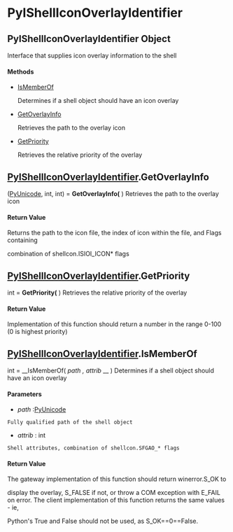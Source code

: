 # PyIShellIconOverlayIdentifier

## PyIShellIconOverlayIdentifier Object

Interface that supplies icon overlay information to the shell

#### Methods


  - [IsMemberOf](PyIShellIconOverlayIdentifier.md#pyishelliconoverlayidentifierismemberof)

    Determines if a shell object should have an icon overlay&nbsp;

  - [GetOverlayInfo](PyIShellIconOverlayIdentifier.md#pyishelliconoverlayidentifiergetoverlayinfo)

    Retrieves the path to the overlay icon&nbsp;

  - [GetPriority](PyIShellIconOverlayIdentifier.md#pyishelliconoverlayidentifiergetpriority)

    Retrieves the relative priority of the overlay&nbsp;

## [PyIShellIconOverlayIdentifier](#pyishelliconoverlayidentifier).GetOverlayInfo

([PyUnicode](#pyunicode), int, int) = __GetOverlayInfo(__ )
Retrieves the path to the overlay icon

#### Return Value
Returns the path to the icon file, the index of icon within the file, and Flags containing 

combination of shellcon.ISIOI_ICON* flags

## [PyIShellIconOverlayIdentifier](#pyishelliconoverlayidentifier).GetPriority

int = __GetPriority(__ )
Retrieves the relative priority of the overlay

#### Return Value
Implementation of this function should return a number in the range 0-100 (0 is highest priority)

## [PyIShellIconOverlayIdentifier](#pyishelliconoverlayidentifier).IsMemberOf

int = __IsMemberOf( *path*  *, attrib* __ )
Determines if a shell object should have an icon overlay

#### Parameters


  -  *path* :[PyUnicode](#pyunicode)

    Fully qualified path of the shell object

  -  *attrib* : int

    Shell attributes, combination of shellcon.SFGAO_* flags

#### Return Value
The gateway implementation of this function should return winerror.S_OK to 

display the overlay, S_FALSE if not, or throw a COM exception with E_FAIL on error.
The client implementation of this function returns the same values - ie, 

Python's True and False should not be used, as S_OK==0==False.